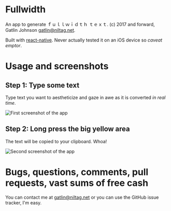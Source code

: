 # Fullwidth

An app to generate ｆｕｌｌｗｉｄｔｈ ｔｅｘｔ.
(c) 2017 and forward, Gatlin Johnson <gatlin@niltag.net>.

Built with [react-native][reactnative]. Never actually tested it on an iOS
device so *caveat emptor*.

# Usage and screenshots

## Step 1: Type some text

Type text you want to aestheticize and gaze in awe as it is converted *in real time*.

![First screenshot of the app](https://i.imgur.com/FonSybz.png)

## Step 2: Long press the big yellow area

The text will be copied to your clipboard. Whoa!

![Second screenshot of the app](https://i.imgur.com/Wkf4tsY.png)

# Bugs, questions, comments, pull requests, vast sums of free cash

You can contact me at <gatlin@niltag.net> or you can use the GitHub issue
tracker, I'm easy.

[reactnative]: https://facebook.github.io/react-native/
